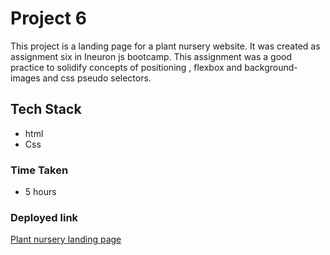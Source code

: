 # Project 6
This project is a landing page for a plant nursery website. It was created as assignment six in Ineuron js bootcamp. This assignment was a good practice to solidify concepts of positioning , flexbox
and background-images and css pseudo selectors.

## Tech Stack
- html
- Css

### Time Taken  
- 5 hours

### Deployed link


[Plant nursery landing page](https://plant-homepage-landingpage.netlify.app/)

